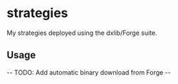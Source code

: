 # strategies
My strategies deployed using the dxlib/Forge suite.

## Usage

-- TODO: Add automatic binary download from Forge --